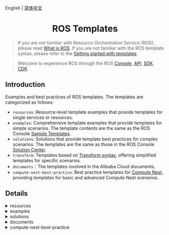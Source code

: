 English | [简体中文](./README-CN.md)

<h1 align="center">ROS Templates</h1>

> If you are not familiar with Resource Orchestration Service (ROS), please read [What is ROS](https://www.alibabacloud.com/help/resource-orchestration-service/latest/what-is-ros). If you are not familiar with the ROS template syntax, please refer to the [Getting started with templates](https://www.alibabacloud.com/help/resource-orchestration-service/latest/get-started-with-templates).

> Welcome to experience ROS through the ROS [Console](https://ros-intl.console.aliyun.com/cn-beijing/stacks/create), [API](https://api.alibabacloud.com/product/ROS), [SDK](https://api.alibabacloud.com/api-tools/sdk/ROS), [CDK](https://www.alibabacloud.com/help/resource-orchestration-service/latest/ros-cdk-overview).

## Introduction

Examples and best practices of ROS templates. The templates are categorized as follows:

- `resources`: Resource-level template examples that provide templates for single services or resources.
- `examples`: Comprehensive template examples that provide templates for simple scenarios. The template contents are the same as the ROS Console [Sample Templates](https://ros.console.aliyun.com/cn-beijing/samples).
- `solutions`: Solutions that provide template best practices for complex scenarios. The templates are the same as those in the ROS Console [Solution Center](https://ros.console.aliyun.com/cn-beijing/solutions).
- `transform`: Templates based on [Transform syntax](https://www.alibabacloud.com/help/resource-orchestration-service/latest/template-syntax-transform), offering simplified templates for specific scenarios.
- `documents`：The templates involved in the Alibaba Cloud documents.
- `compute-nest-best-practice`: Best practice templates for [Compute Nest](https://www.alibabacloud.com/help/computing-nest), providing templates for basic and advanced Compute Nest scenarios.

## Details

<details>
  <summary>resources</summary>

| Template                                                                                     | Description                                                                                                                                    |
| -------------------------------------------------------------------------------------------- | ---------------------------------------------------------------------------------------------------------------------------------------------- |
| [acm/configuration.yml](./resources/acm/configuration.yml)                                   | ACM Namespace/Configuration resource example.                                                                                                   |
| [actiontrail/trail-logging.yml](./resources/actiontrail/trail-logging.yml)                   | ACTIONTRAIL Trail/TrailLogging resource example.                                                                                                |
| [apigateway/api.yml](./resources/apigateway/api.yml)                                         | ApiGateway Api/Group/App/Deployment/Authorization/Signature/SignatureBinding/TrafficControl/TrafficControlBinding/ resource example.            |
| [apigateway/custom-domain.yml](./resources/apigateway/custom-domain.yml)                     | ApiGateway CustomDomain resource example.                                                                                                       |
| [apigateway/instance.yml](./resources/apigateway/instance.yml)                               | ApiGateway Instance resource example.                                                                                                           |
| [apigateway/stage-config.yml](./resources/apigateway/stage-config.yml)                       | ApiGateway StageConfig resource example.                                                                                                        |
| [apigateway/vpc-access-config.yml](./resources/apigateway/vpc-access-config.yml)             | ApiGateway VpcAccessConfig resource example.                                                                                                    |
| [arms/alert-contact-group.yml](./resources/arms/alert-contact-group.yml)                     | ARMS AlertContact/AlertContactGroup resource example.                                                                                           |
| [arms/retcode-app.yml](./resources/arms/retcode-app.yml)                                     | ARMS RetcodeApp resource example.                                                                                                               |
| [asm/service-mesh.yml](./resources/asm/service-mesh.yml)                                     | ASM ServiceMesh resource example.                                                                                                               |
| [bss/wait-order.yml](./resources/bss/wait-order.yml)                                         | BSS WaitOrder resource example.                                                                                                                 |
| [cas/certificate.yml](./resources/cas/certificate.yml)                                       | CAS Certificate resource example.                                                                                                               |
| [cdn/domain.yml](./resources/cdn/domain.yml)                                                 | CDN Domain/DomainConfig resource example.                                                                                                       |
| [cen/cen.yml](./resources/cen/cen.yml)                                                       | CEN resource example.                                                                                                                           |
| [cms/contact.yml](./resources/cms/contact.yml)                                               | CMS Contact/ContactGroup/DynamicTagGroup resource example.                                                                                      |
| [cms/event-rule-targets.yml](./resources/cms/event-rule-targets.yml)                         | CMS EventRuleTargets resource example.                                                                                                          |
| [cms/event-rule.yml](./resources/cms/event-rule.yml)                                         | CMS EventRule resource example.                                                                                                                 |
| [cms/group-metric-rule.yml](./resources/cms/group-metric-rule.yml)                           | CMS GroupMetricRule/MetricRuleTargets resource example.                                                                                         |
| [cms/metric-rule-template.yml](./resources/cms/metric-rule-template.yml)                     | CMS MetricRuleTemplate resource example.                                                                                                        |
| [cms/monitor-group.yml](./resources/cms/monitor-group.yml)                                   | CMS MonitorGroup/MonitorGroupInstances resource example.                                                                                        |
| [cms/monitoring-agent-process.yml](./resources/cms/monitoring-agent-process.yml)             | CMS MonitoringAgentProcess resource example.                                                                                                    |
| [cms/site-monitor.yml](./resources/cms/site-monitor.yml)                                     | CMS SiteMonitor resource example.                                                                                                               |
| [config/config.yml](./resources/config/config.yml)                                           | Config Rule resource example.                                                                                                                   |
| [cr/instance-endpoint-acl-policy.yml](./resources/cr/instance-endpoint-acl-policy.yml)       | CR InstanceEndpointAclPolicy resource example.                                                                                                  |
| [cr/namespace.yml](./resources/cr/namespace.yml)                                             | CR NameSpace resource example.                                                                                                                  |
| [cr/repository.yml](./resources/cr/repository.yml)                                           | CR Repository resource example.                                                                                                                 |
| [cs/any-cluster.yml](./resources/cs/any-cluster.yml)                                         | CS AnyCluster resource example.                                                                                                                 |
| [cs/kubernetes-cluster.yml](./resources/cs/kubernetes-cluster.yml)                           | CS KubernetesCluster resource example.                                                                                                          |
| [cs/managed-edge-kubernetes-cluster.yml](./resources/cs/managed-edge-kubernetes-cluster.yml) | CS ManagedEdgeKubernetesCluster resource example.                                                                                               |
| [cs/managed-kubernetes-cluster.yml](./resources/cs/managed-kubernetes-cluster.yml)           | CS ManagedKubernetesCluster resource example.                                                                                                   |
| [cs/serverless-kubernetes-cluster.yml](./resources/cs/serverless-kubernetes-cluster.yml)     | CS ServerlessKubernetesCluster resource example.                                                                                                |
| [datahub/topic.yml](./resources/datahub/topic.yml)                                           | DataHub Project/Topic resource example.                                                                                                         |
| [dns/domain-record.yml](./resources/dns/domain-record.yml)                                   | DNS DomainRecord resource example.                                                                                                              |
| [dns/domain.yml](./resources/dns/domain.yml)                                                 | DNS Domain/DomainGroup resource example.                                                                                                        |
| [drds/drds-instance.yml](./resources/drds/drds-instance.yml)                                 | DrdsInstance resource example.                                                                                                                  |
| [dts/consumer-group.yml](./resources/dts/consumer-group.yml)                                 | DTS SubscriptionInstance resource example.                                                                                                      |
| [dts/dts.yml](./resources/dts/dts.yml)                                                       | DTS MigrationJob/SynchronizationJob resource example.                                                                                           |
| [dts/subscription-instance.yml](./resources/dts/subscription-instance.yml)                   | DTS SubscriptionInstance/ConsumerGroup resource example.                                                                                        |
| [eci/container-group.yml](./resources/eci/container-group.yml)                               | ECI ContainerGroup resource example.                                                                                                            |
| [eci/image-cache.yml](./resources/eci/image-cache.yml)                                       | ECI ImageCache resource example.                                                                                                                |
| [ecs/assign-private-ip-addresses.yml](./resources/ecs/assign-private-ip-addresses.yml)       | ECS AssignPrivateIpAddresses resource example.                                                                                                  |
| [ecs/auto-snapshot-policy.yml](./resources/ecs/auto-snapshot-policy.yml)                     | ECS AutoSnapshotPolicy resource example.                                                                                                        |
| [ecs/custom-image.yml](./resources/ecs/custom-image.yml)                                     | ECS CustomImage/CopyImage resource example.                                                                                                     |
| [ecs/dedicated-host.yml](./resources/ecs/dedicated-host.yml)                                 | ECS DedicatedHost resource example.                                                                                                             |
| [ecs/deployment-set.yml](./resources/ecs/deployment-set.yml)                                 | ECS DeploymentSet resource example.                                                                                                             |
| [ecs/disk-attachment.yml](./resources/ecs/disk-attachment.yml)                               | ECS DiskAttachment/Snapshot resource example.                                                                                                   |
| [ecs/disk.yml](./resources/ecs/disk.yml)                                                     | ECS Disk resource example.                                                                                                                      |
| [ecs/forward-entry.yml](./resources/ecs/forward-entry.yml)                                   | ECS ForwardEntry resource example.                                                                                                              |
| [ecs/hpc-cluster.yml](./resources/ecs/hpc-cluster.yml)                                       | ECS HpcCluster resource example.                                                                                                                |
| [ecs/instance-clone.yml](./resources/ecs/instance-clone.yml)                                 | ECS Instance Clone resource example.                                                                                                            |
| [ecs/instance-group.yml](./resources/ecs/instance-group.yml)                                 | ECS InstanceGroup/InstanceGroupClone/Command/Invocation resource example.                                                                       |
| [ecs/instance.yml](./resources/ecs/instance.yml)                                             | ECS instance/EIP/NatGateway/SSHKeyPair resource example.                                                                                        |
| [ecs/join-security-group.yml](./resources/ecs/join-security-group.yml)                       | ECS JoinSecurityGroup resource example.                                                                                                         |
| [ecs/launch-template.yml](./resources/ecs/launch-template.yml)                               | ECS LaunchTemplate/AutoProvisioningGroup resource example.                                                                                      |
| [ecs/nat-gateway.yml](./resources/ecs/nat-gateway.yml)                                       | ECS NatGateway/BandwidthPackage resource example.                                                                                               |
| [ecs/network-interface-attachment.yml](./resources/ecs/network-interface-attachment.yml)     | ECS NetworkInterface/NetworkInterfaceAttachment resource example.                                                                               |
| [ecs/prepay-instance.yml](./resources/ecs/prepay-instance.yml)                               | ECS PrepayInstance resource example.                                                                                                            |
| [ecs/route.yml](./resources/ecs/route.yml)                                                   | ECS Route/AssignIpv6Addresses resource example.                                                                                                 |
| [ecs/run-command.yml](./resources/ecs/run-command.yml)                                       | ECS RunCommand resource example.                                                                                                                |
| [ecs/snat-entry.yml](./resources/ecs/snat-entry.yml)                                         | ECS SecurityGroupIngress resource example.                                                                                                      |
| [ecs/security-group-clone.yml](./resources/ecs/security-group-clone.yml)                     | ECS SecurityGroupClone resource example.                                                                                                        |
| [ecs/security-group-egress.yml](./resources/ecs/security-group-egress.yml)                   | ECS SecurityGroupEgress resource example.                                                                                                       |
| [ecs/security-group-ingress.yml](./resources/ecs/security-group-ingress.yml)                 | ECS SecurityGroupIngress resource example.                                                                                                      |
| [edas/cluster-member.yml](./resources/edas/cluster-member.yml)                               | EDAS ClusterMember resource example.                                                                                                            |
| [edas/cluster.yml](./resources/edas/cluster.yml)                                             | EDAS Cluster/App/DeployGroup resource example.                                                                                                  |
| [ehpc/cluster.yml](./resources/ehpc/cluster.yml)                                             | EHPC Cluster resource example.                                                                                                                  |
| [elasticsearch/instance.yml](./resources/elasticsearch/instance.yml)                         | ElasticSearch Instance resource example.                                                                                                        |
| [emr/cluster.yml](./resources/emr/cluster.yml)                                               | EMR Cluster resource example.                                                                                                                   |
| [ess/scaling-group-enable.yml](./resources/ess/scaling-group-enable.yml)                     | ESS ScalingConfiguration/ScalingGroupEnable resource example.                                                                                   |
| [ess/scaling-group.yml](./resources/ess/scaling-group.yml)                                   | ESS ScalingGroup/ScalingRule/AlarmTask/AlarmTaskEnable/LifecycleHook/ScheduledTask resource example.                                            |
| [fc/custom-domain.yml](./resources/fc/custom-domain.yml)                                     | FC CustomDomain resource example.                                                                                                               |
| [fc/function-invoker.yml](./resources/fc/function-invoker.yml)                               | FC FunctionInvoker/Trigger/Version/Alias/ProvisionConfig resource example.                                                                      |
| [fnf/flow.yml](./resources/fnf/flow.yml)                                                     | FNF Flow/Schedule resource example.                                                                                                             |
| [ga/ga-ipv6.yml](./resources/ga/ga-ipv6.yml)                                                 | GA Accelerator/ BandwidthPackage/IpSets/Listener/EndpointGroup/BandwidthPackageAcceleratorAddition resource example.                            |
| [gws/cluster.yml](./resources/gws/cluster.yml)                                               | GWS Cluster/Instance resource example.                                                                                                          |
| [iot/device-group.yml](./resources/iot/device-group.yml)                                     | IOT DeviceGroup resource example.                                                                                                               |
| [iot/device.yml](./resources/iot/device.yml)                                                 | IOT Product/Device resource example.                                                                                                            |
| [iot/rule.yml](./resources/iot/rule.yml)                                                     | IOT Rule/RuleAction resource example.                                                                                                           |
| [kafka/instance.yml](./resources/kafka/instance.yml)                                         | Kafka Instance/Topic resource example.                                                                                                          |
| [kms/key.yml](./resources/kms/key.yml)                                                       | KMS Key/Alias resource example.                                                                                                                 |
| [kms/secret.yml](./resources/kms/secret.yml)                                                 | KMS Secret resource example.                                                                                                                    |
| [marketplace/order.yml](./resources/marketplace/order.yml)                                   | MarketPlace Order resource example.                                                                                                             |
| [memcache/instance.yml](./resources/memcache/instance.yml)                                   | Memcache Instance/WhiteList resource example.                                                                                                   |
| [mns/subscription.yml](./resources/mns/subscription.yml)                                     | MNS Queue/Topic/Subscription resource example.                                                                                                  |
| [mongodb/mongodb-instance.yml](./resources/mongodb/mongodb-instance.yml)                     | MONGODB Instance resource example.                                                                                                              |
| [mongodb/serverless-instance.yml](./resources/mongodb/serverless-instance.yml)               | MONGODB ServerlessInstance resource example.                                                                                                    |
| [mongodb/sharding-instance.yml](./resources/mongodb/sharding-instance.yml)                   | MONGODB ShardingInstance resource example.                                                                                                      |
| [mse/cluster.yml](./resources/mse/cluster.yml)                                               | MSE Cluster resource example.                                                                                                                   |
| [nas/nas.yml](./resources/nas/nas.yml)                                                       | NAS AccessGroupName/AccessRule/FileSystem/MountTarget resource example.                                                                         |
| [oos/oos.yml](./resources/oos/oos.yml)                                                       | OOS Template/Execution resource example.                                                                                                        |
| [oos/parameter.yml](./resources/oos/parameter.yml)                                           | OOS Parameter resource example.                                                                                                                 |
| [oss/bucket.yml](./resources/oss/bucket.yml)                                                 | OSS Bucket resource example.                                                                                                                    |
| [ots/ots.yml](./resources/ots/ots.yml)                                                       | OTS Table/Instance/VpcBinder resource example.                                                                                                  |
| [polardb/polardb.yml](./resources/polardb/polardb.yml)                                       | POLARDB DBCluster/Account/DBInstance/DBNodes/AccountPrivilege/DBClusterAccessWhiteList/DBClusterEndpointAddress resource example.               |
| [privatelink/vpc-endpoint.yml](./resources/privatelink/vpc-endpoint.yml)                     | PrivateLink VpcEndpointService/VpcEndpoint resource example.                                                                                    |
| [pvtz/pvtz.yml](./resources/pvtz/pvtz.yml)                                                   | PVTZ Zone/ZoneRecord/ZoneVpcBinder resource example.                                                                                            |
| [ram/access-key.yml](./resources/ram/access-key.yml)                                         | RAM User/AccessKey resource example.                                                                                                            |
| [ram/attach-policy-to-role.yml](./resources/ram/attach-policy-to-role.yml)                   | RAM Role/AttachPolicyToRole resource example.                                                                                                   |
| [ram/managed-policy.yml](./resources/ram/managed-policy.yml)                                 | RAM ManagedPolicy resource example.                                                                                                             |
| [ram/role.yml](./resources/ram/role.yml)                                                     | RAM Role resource example.                                                                                                                      |
| [ram/saml-provider.yml](./resources/ram/saml-provider.yml)                                   | RAM SAMLProvider resource example.                                                                                                              |
| [ram/user.yml](./resources/ram/user.yml)                                                     | RAM User/Group/AttachPolicyToUser/UserToGroupAddition resource example.                                                                         |
| [rds/db-instance.yml](./resources/rds/db-instance.yml)                                       | RDS DBInstance/Account/AccountPrivilege resource example.                                                                                       |
| [rds/prepay-db-instance.yml](./resources/rds/prepay-db-instance.yml)                         | RDS PrepayDBInstance resource example.                                                                                                          |
| [redis/instance.yml](./resources/redis/instance.yml)                                         | Redis Instance/Whitelist and Account resource example.                                                                                          |
| [redis/prepay-instance.yml](./resources/redis/prepay-instance.yml)                           | Redis PrepayInstance resource example.                                                                                                          |
| [resourcemaneger/handshake.yml](./resources/resourcemaneger/handshake.yml)                   | ResourceManager Handshake resource example.                                                                                                     |
| [resourcemaneger/resource-group.yml](./resources/resourcemaneger/resource-group.yml)         | ResourceManager ResourceGroup resource example.                                                                                                 |
| [rocketmq/rocketmq.yml](./resources/rocketmq/rocketmq.yml)                                   | ROCKETMQ Instance/Topic resource example.                                                                                                       |
| [ros/auto-enable-service.yml](./resources/ros/auto-enable-service.yml)                       | ROS AutoEnableService resource example.                                                                                                         |
| [ros/custom-resource.yml](./resources/ros/custom-resource.yml)                               | ROS Custom resource example.                                                                                                                    |
| [ros/stack.yml](./resources/ros/stack.yml)                                                   | ROS Nested Stack resource example.                                                                                                              |
| [ros/wait-condition-handle.yml](./resources/ros/wait-condition-handle.yml)                   | ROS WaitConditionHandle resource example.                                                                                                       |
| [ros/wait-condition.yml](./resources/ros/wait-condition.yml)                                 | ROS WaitCondition/WaitConditionHandle resource example.                                                                                         |
| [sae/sae.yml](./resources/sae/sae.yml)                                                       | SAE Application/Namespace/SlbBinding resource example.                                                                                          |
| [sag/acl.yml](./resources/sag/acl.yml)                                                       | SAG ACL/ACLRule/ACLAssociation resource example.                                                                                                |
| [slb/access-control.yml](./resources/slb/access-control.yml)                                 | SLB AccessControl resource example.                                                                                                             |
| [slb/backend-server-attachment.yml](./resources/slb/backend-server-attachment.yml)           | SLB LoadBalancer/MasterSlaveServerGroup/BackendServerAttachment resource example.                                                               |
| [slb/listener.yml](./resources/slb/listener.yml)                                             | SLB LoadBalancer/Listener/LoadBalancerClone/Certificate/DomainExtension/VServerGroup/Rule resource example.                                     |
| [sls/sls.yml](./resources/sls/sls.yml)                                                       | SLS Project/Logstore/Alert/Index/SavedSearch/LogtailConfig/MachineGroup/ApplyConfigToMachineGroup/ApiGatewayLogConfig resource example.         |
| [tsdb/hi-tsdb-instance.yml](./resources/tsdb/hi-tsdb-instance.yml)                           | TSDB HiTSDBInstance resource example.                                                                                                           |
| [vpc/anycast-eip.yml](./resources/vpc/anycast-eip.yml)                                       | VPC AnycastEIP/AnycastEIPAssociation resource example.                                                                                          |
| [vpc/eip-association.yml](./resources/vpc/eip-association.yml)                               | VPC EIP/EIPAssociation resource example.                                                                                                        |
| [vpc/eip-segment.yml](./resources/vpc/eip-segment.yml)                                       | VPC EIPSegment resource example.                                                                                                                |
| [vpc/eip.yml](./resources/vpc/eip.yml)                                                       | VPC EIP resource example.                                                                                                                       |
| [vpc/nat-gateway.yml](./resources/vpc/nat-gateway.yml)                                       | VPC NatGateway resource example.                                                                                                                |
| [vpc/network-acl.yml](./resources/vpc/network-acl.yml)                                       | VPC NetworkAcl/NetworkAclAssociation resource example.                                                                                          |
| [vpc/route-table.yml](./resources/vpc/route-table.yml)                                       | Vpc RouteTable resource example.                                                                                                                |
| [vpc/router-interface-update.yml](./resources/vpc/router-interface-update.yml)               | Vpc RouterInterface resource example.                                                                                                           |
| [vpc/router-interface.yml](./resources/vpc/router-interface.yml)                             | Vpc RouterInterface resource example.                                                                                                           |
| [vpc/snat-entry.yml](./resources/vpc/snat-entry.yml)                                         | VPC NatGateway/Ipv6Gateway/Ipv6InternetBandwidth/EIP/EIPAssociation/SnatEntry/CommonBandwidthPackage/CommonBandwidthPackageIp resource example. |
| [waf/domain-config.yml](./resources/waf/domain-config.yml)                                   | Waf DomainConfig/AclRule/WafSwitch resource example.                                                                                            |
| [waf/domain.yml](./resources/waf/domain.yml)                                                 | Waf Domain resource example.                                                                                                                    |
| [waf/instance.yml](./resources/waf/instance.yml)                                             | WAF Instance resource example.                                                                                                                  |

</details>

<details>
  <summary>examples</summary>

| Template | Description |
| -- | ---- |
| [application/ecs-clone-join-sls.yml](./examples/application/ecs-clone-join-sls.yml) | Clone the ECS instance, direct the IP to the new machine group created in the Log Service, and apply the specified rules. |
| [application/ecs-group-join-sls.yml](./examples/application/ecs-group-join-sls.yml) | Create a set of ECS instance, and consider it as the machine group of the related project logtail in Log Service. |
| [application/ecs-instance-group-join-sls.yml](./examples/application/ecs-instance-group-join-sls.yml) | Create a group of ECS and use it as the logtail machine group of the related project in the specified SLS. |
| [csapps/existing-vpc-docker-cluster-etcd.yml](./examples/csapps/existing-vpc-docker-cluster-etcd.yml) | Installing the deployment cluster version of the Etcd service (static discovery from node mode) under centos7, Etcd is a key-value storage component for service registration and discovery, which internally uses the raft protocol as a consistency algorithm to ensure data consistency, Once the cluster is installed, use the etcdctl command line to operate the management cluster in the cloud server. |
| [csapps/existing-vpc-docker-cluster-harbor.yml](./examples/csapps/existing-vpc-docker-cluster-harbor.yml) | Use docker container to install and deploy the cluster service of harbor (1.9.3). Harbor is an enterprise level private container image management service. Harbor provides the features of user management, access control, activity audit, etc, In this deployment, NFS is used as the shared storage (/data directory) to store the related image data of harbor, and PostgreSQL and redis are separated for the common connection of multiple harbors. SLB is used to make the cluster load balanced and highly available, and the SLB is bound to the public IP to provide external services. |
| [csapps/existing-vpc-docker-cluster-rancher.yml](./examples/csapps/existing-vpc-docker-cluster-rancher.yml) | Using three Alibaba cloud server ECS to implement Rancher high-availability cluster installation, install Rancher in Kubernetes cluster and use DNS domain name resolution binding SLB four-tier load balancing external service, external access to the security group to add 80,443 access rules, Rancher is an open source enterprise-class multi-cluster Kubernetes management platform, the kubernetes cluster in the hybrid cloud plus Central deployment and management of on-premises data centers to ensure cluster security and accelerate enterprise digital transformation. |
| [csapps/existing-vpc-docker-single-etcd.yml](./examples/csapps/existing-vpc-docker-single-etcd.yml) | A single node installs and deploys etcd service under centos7. Etcd is a key value storage component used for service registration and discovery. The raft protocol is used as a consistency algorithm to ensure data consistency. Once the Server is installed, use the etcdctl command line to operate the management server in the cloud server. |
| [csapps/existing-vpc-docker-single-harbor.yml](./examples/csapps/existing-vpc-docker-single-harbor.yml) | Harbor(2.1.0) service is installed and deployed by a single node using Docker container. Harbor is an enterprise-class private container mirroring service that provides user management, access control, activity auditing, and other features. If you want to access the Harbor Web interface from an external network, please add direction 80 access rules to the security group. |
| [csapps/existing-vpc-docker-single-rancher.yml](./examples/csapps/existing-vpc-docker-single-rancher.yml) | Single-node use of Docker containers to install and deploy Rancher services, Rancher is an open source, enterprise-class multi-cluster Kubernetes management platform that enables the centralized deployment and management of Kubernetes clusters in hybrid cloud and on-premises data centers to ensure cluster security and accelerate digital transformation of enterprises，to access the rancher web interface from the Internet, please add the direction 80 access rule to the security group. |
| [csapps/j-storm.yml](./examples/csapps/j-storm.yml) | Create one container service cluster and deploy JStorm with its dependency Zookeeper. |
| [csapps/jenkins.yml](./examples/csapps/jenkins.yml) | Create a container service clusters to deploy Jenkins master and slaves with different languages. |
| [db/memcache-instance.yml](./examples/db/memcache-instance.yml) | Alibaba Cloud ROS Sample Template: Create a VPC type memcache instance. |
| [db/mongodb-instance.yml](./examples/db/mongodb-instance.yml) | Create one classic MongoDB instance. |
| [db/rds-instance.yml](./examples/db/rds-instance.yml) | Create a RDS instance. |
| [db/redis-instance.yml](./examples/db/redis-instance.yml) | Alibaba Cloud ROS Sample Template: Create a Redis instance of a VPC network type. |
| [elastic/aliyun-kafka-instance.yml](./examples/elastic/aliyun-kafka-instance.yml) | Use this template to create an ALICloud message queue Kafka instance. |
| [elastic/anycasteip-attach-slb-bind-ecs.yml](./examples/elastic/anycasteip-attach-slb-bind-ecs.yml) | Create Anycast EIP, bind the newly created SLB, and mount the newly created ECS to the SLB. |
| [elastic/batch-of-ecs-instances.yml](./examples/elastic/batch-of-ecs-instances.yml) | This template supports bulk creation of ECS instances for pay-per-view or annual package months, and supports scenarios where you already have a VPC, VSW, SG, or new VPC, VSW, SG. |
| [elastic/data-disk-snapshot.yml](./examples/elastic/data-disk-snapshot.yml) | Create a new data disk based on the snapshot and automatically mount the created data disk to the ECS instance. |
| [elastic/ecs-a-record.yml](./examples/elastic/ecs-a-record.yml) | Alibaba Cloud ROS Sample Template: Create an ECS and bind the public ip domain name (record). |
| [elastic/ecs-group-attach-multiple-slb.yml](./examples/elastic/ecs-group-attach-multiple-slb.yml) | Create an ECS Instance Group attach SLB. |
| [elastic/ecs-group-vpc.yml](./examples/elastic/ecs-group-vpc.yml) | Create a VPC, VSwitch, security group, and ECS instance. |
| [elastic/ecs-image-disk-snapshot.yml](./examples/elastic/ecs-image-disk-snapshot.yml) | Specify the image Id and snapshot to create ECS instance. |
| [elastic/ecs-instance-group-clone.yml](./examples/elastic/ecs-instance-group-clone.yml) | According the existing ECS instance, clone a set of ECS instances with the same configuration(InstanceType, ImageId, InternetChargeType, InternetMaxBandwidthIn, InternetMaxBandwidthOut, system disk, data disk configurations, VPC properties). The user only needs to specify SourceInstanceId. |
| [elastic/ecs-instance-group-vpc-bind-eip-by-count.yml](./examples/elastic/ecs-instance-group-vpc-bind-eip-by-count.yml) | Use Count to create a VPC type ECS, and then bind EIP (new VPC). |
| [elastic/ecs-instance-group-vpc.yml](./examples/elastic/ecs-instance-group-vpc.yml) | Create a set of ECS instances of the same configuration under the newly created VPC, VSwitch, and security groups. |
| [elastic/ecs-ipv6-instance.yml](./examples/elastic/ecs-ipv6-instance.yml) | Create a cloud server with an IPV4/IPV6 stack and automatically assign IPv6 public address to the cloud host. |
| [elastic/ecs-json-data-transmission.yml](./examples/elastic/ecs-json-data-transmission.yml) | Create an ECS and configure SSH key. |
| [elastic/ecs-kubernetes-cluster.yml](./examples/elastic/ecs-kubernetes-cluster.yml) | Alibaba Cloud ROS sample template: Using ECS to build a Kubernetes cluster, the two EIPs act on the master instance ssh service, the 6443 port service, and the external network access of the ECS under the switch. The k8s cluster created by this template is for informational purposes only and container services are recommended in production environments . |
| [elastic/ecs-mount-multiple-uninitialized-data-disks.yml](./examples/elastic/ecs-mount-multiple-uninitialized-data-disks.yml) | Create an ECS and mount multiple data disks. |
| [elastic/ecs-multi-dynamic-ip.yml](./examples/elastic/ecs-multi-dynamic-ip.yml) | ALIYUN ROS Sample template: showing how to create an instance with network interface and multiple IP addresses. |
| [elastic/ecs-vpc-instance.yml](./examples/elastic/ecs-vpc-instance.yml) | Create an ECS instance of the VPC network. |
| [elastic/ecs-with-2-data-disk.yml](./examples/elastic/ecs-with-2-data-disk.yml) | Create an ECS instance, mounts two data disks created by snapshots. |
| [elastic/ecs-with-java-web-enviroment.yml](./examples/elastic/ecs-with-java-web-enviroment.yml) | Create an ECS instance and install JDK and Tomcat. |
| [elastic/ecs-with-nodejs-enviroment.yml](./examples/elastic/ecs-with-nodejs-enviroment.yml) | Create an ECS instance, install Node.js environment and test. *** WARNING *** This template only supports CentOS. |
| [elastic/ecs-with-ruby-enviroment.yml](./examples/elastic/ecs-with-ruby-enviroment.yml) | Create a Ruby on Rails stack using a single ECS instance with a local MySQL database for storage. This example creates a simple hello world application from the template. *** WARNING *** This template only supports CentOS-7. When 'rvm install 2.3.1' may take long time. |
| [elastic/ecs-with-ssh-key.yml](./examples/elastic/ecs-with-ssh-key.yml) | Create an ECS and configure SSH key. |
| [elastic/entire-ecs-clone.yml](./examples/elastic/entire-ecs-clone.yml) | Clone an ECS Instance. |
| [elastic/ess-1-slb-2-rds-2-ecs.yml](./examples/elastic/ess-1-slb-2-rds-2-ecs.yml) | Create 1 SLB, 1 ESS and 1 RDS, create 2 ECS Instances by ESS. Attach ECS Instances and ESS to the SLB. |
| [elastic/existing-vpc-anycasteip-attach-slb-bind-ecs.yml](./examples/elastic/existing-vpc-anycasteip-attach-slb-bind-ecs.yml) | Create Anycast EIP, bind the newly created SLB, and mount the newly created ECS to the SLB. |
| [elastic/existing-vpc-ecs-bind-eip-by-count.yml](./examples/elastic/existing-vpc-ecs-bind-eip-by-count.yml) | Use Count to create a VPC type ECS, and then bind EIP (existing VPC). |
| [elastic/existing-vpc-kubernetes-cluster.yml](./examples/elastic/existing-vpc-kubernetes-cluster.yml) | Alibaba Cloud ROS sample template: Create a standard Kubernetes proprietary cluster using the container service Kubernetes on existing virtual proprietary networks, switches, and security group base resources. You can create cluster management and work nodes in its entirety, creating full control over the entire cluster. |
| [elastic/existing-vpc-one-ecs-bind-eip.yml](./examples/elastic/existing-vpc-one-ecs-bind-eip.yml) | Create a VPC type ECS and bind EIP (existing VPC). |
| [elastic/existing-vpc-single-flink.yml](./examples/elastic/existing-vpc-single-flink.yml) | Alibaba Cloud ROS sample template: Create an ECS (Flink) and bind elastic IP on existing virtual proprietary networks, switches, and security group base resources. Java jdk version is 1.8.0, Flink version 1.10.2, the security group needs to configure port 8081 entry rules to access the UI interface. |
| [elastic/existing-vpc-single-hdfs.yml](./examples/elastic/existing-vpc-single-hdfs.yml) | Alibaba Cloud ROS sample template: Create an ECS (Hadoop HDFS) and bind elastic IP on existing virtual proprietary networks, switches, and security group base resources. Java jdk version is 1.8.0, Haddop version is 2.7.7, For external access to the HDFS web interface, add direction 50070 access rules to the security group. |
| [elastic/existing-vpc-single-hive.yml](./examples/elastic/existing-vpc-single-hive.yml) | Alibaba Cloud ROS sample template: Create an ECS (Hive) and bind elastic IP on existing virtual proprietary networks, switches, and security group base resources. Java jdk version is 1.8.0, Haddop version is 2.7.7, Hive version 2.3.7, and MySQL driver version 5.1.48. |
| [elastic/existing-vpc-single-jenkins.yml](./examples/elastic/existing-vpc-single-jenkins.yml) | Alibaba Cloud ROS sample template: Create an ECS (Jenkins) and bind elastic IP on existing virtual proprietary networks, switches, and security group base resources. Java jdk version is 11.0.17, Jenkins version is 2.384-1.1. you need to access the Jenkins web interface, add 8080 ports to the existing security group entry direction rule. |
| [elastic/existing-vpc-single-kafka.yml](./examples/elastic/existing-vpc-single-kafka.yml) | Alibaba Cloud ROS sample template: Create one ECS (Kafka Middleware) and bind elastic IP on existing virtual proprietary networks, switches, and security group base resources. Java jdk version is 1.8.0, Scala version is 2.12, Kafka version is 0.10.2.2, data disk path is /home/software/ for storing Kafka data, the default Kafka bin directory located at /home/software/kafka/bin. |
| [elastic/existing-vpc-single-map-reduce.yml](./examples/elastic/existing-vpc-single-map-reduce.yml) | Alibaba Cloud ROS sample template: Create an ECS (Hadoop MapReduce) and bind elastic IP on existing virtual proprietary networks, switches, and security group base resources. Java jdk version is 1.8.0, Haddop version is 2.7.7, For extranet access to the MapReduce web interface, add direction 8088 access rules to the security group. |
| [elastic/existing-vpc-single-rabbitmq.yml](./examples/elastic/existing-vpc-single-rabbitmq.yml) | Deploy the RabbitMQ (3.8.4) service on the ECS host, which is an open source AMQP-implemented message middleware service that supports a variety of client connections with robust, stable, easy-to-use, cross-platform, multilingual features. |
| [elastic/existing-vpc-single-spark.yml](./examples/elastic/existing-vpc-single-spark.yml) | Alibaba Cloud ROS sample template: Create an ECS (Spark) and bind elastic IP on existing virtual proprietary networks, switches, and security group base resources. Java jdk version is 1.8.0, Haddop version is 2.7.7, Scala version is 2.12.1, Spark version is 2.1.0, For extranet access to the manage web interface, add direction 8088 and 8080 access rules to the security group. |
| [elastic/existing-vpc-single-storm.yml](./examples/elastic/existing-vpc-single-storm.yml) | Alibaba Cloud ROS sample template: Create an ECS (Storm) and bind elastic IP on existing virtual proprietary networks, switches, and security group base resources. Java jdk version is 1.8.0, Storm version 2.2.0, and Zookeeper driver version 3.6.2, access to the UI interface requires the security group configuration to allow entry to port 8081. |
| [elastic/existing-vpc-single-yarn.yml](./examples/elastic/existing-vpc-single-yarn.yml) | Alibaba Cloud ROS sample template: Create an ECS (Hadoop YARN) and bind elastic IP on existing virtual proprietary networks, switches, and security group base resources. Java jdk version is 1.8.0, Haddop version is 2.7.7, For extranet access to the YARN web interface, add direction 8088 access rules to the security group. |
| [elastic/existing-vpc-single-zookeeper.yml](./examples/elastic/existing-vpc-single-zookeeper.yml) | Alibaba Cloud ROS sample template: Zookeeper (3.6.2) is a coordinated service for distributed applications for node management, leader election, configuration management, and more on ECS hosts,To access the zookeeper web interface from the Internet, please add the 9090 access rule to the security group. |
| [elastic/hadoop-distributed-ecs-instance-group.yml](./examples/elastic/hadoop-distributed-ecs-instance-group.yml) | Deploy a Hadoop environment. One ECS instance plays role of master, and a instance group plays role of worker. *** WARNING *** Only test in CentOS-7. Maybe stopping firewall is needed. The deploying time mainly depends on the speed of downloading jdk and hadoop packages. |
| [elastic/hadoop-distributed-env-3-ecs.yml](./examples/elastic/hadoop-distributed-env-3-ecs.yml) | Deploy a Hadoop environment on 3 ECS instances. One ECS instance plays role of master node, and the other 2 instances play role of worker node. *** WARNING *** Only test in CentOS-7. Maybe stopping firewall is needed. The deploying time mainly depends on the speed of downloading jdk and hadoop packages. |
| [elastic/hadoop-pseudo-distributed-env.yml](./examples/elastic/hadoop-pseudo-distributed-env.yml) | Deploy a Hadoop pseudo distributed environment on 1 ECS instance. The ECS instance plays the roles of master and slave. *** WARNING *** Only test in CentOS-7. Maybe stopping firewall is needed. The deploying time mainly depends on the speed of downloading JDK and hadoop packages. |
| [elastic/instance-image-disk-snapshot.yml](./examples/elastic/instance-image-disk-snapshot.yml) | Specify the image Id and snapshot to create ECS instances. |
| [elastic/java-web-single-instance.yml](./examples/elastic/java-web-single-instance.yml) | The template installs jdk and tomcat on a new ECS instance. |
| [elastic/jdk-dns-ssh-without-password-3-ecs.yml](./examples/elastic/jdk-dns-ssh-without-password-3-ecs.yml) | This template shows how to install and config a java jdk, domain name resolution and ssh login without password environment on 3 ECS instances. This template can be used as a start of other complex templates(like as hadoop and spark). |
| [elastic/kong-single-instance.yml](./examples/elastic/kong-single-instance.yml) | Deploy Kong stack on 1 ECS instance, Please use foreign region as default, because Kong's download source is foreign source. *** WARNING *** Only support CentOS-7. |
| [elastic/lamp-basic.yml](./examples/elastic/lamp-basic.yml) | On the existing virtual proprietary network, switches, and security group base resources, the one-click deployment OF LAMP (Linux-Apache-MySQL-PHP) development environment based on the Centos7 system. |
| [elastic/lnmp-basic.yml](./examples/elastic/lnmp-basic.yml) | Deploy LNMP(Linux+Nginx+MySQL+PHP) stack on 1 ECS instance. *** WARNING *** Only support CentOS-7. |
| [elastic/lnmpa-basic.yml](./examples/elastic/lnmpa-basic.yml) | On the existing virtual proprietary network, switches, and security group base resources, the one-click deployment OF LAMP (Linux+Nginx+MySQL+PHP+Apache) development environment based on the Centos7 system, Nginx is mainly used to store static files, while Apache handles dynamic PHP requests. |
| [elastic/lnmt-basic.yml](./examples/elastic/lnmt-basic.yml) | On the existing virtual proprietary network, switches, and security group base resources, the one-click deployment OF LNMT(Linux+Nginx+MySQL+Tomcat) development environment based on the Centos7 system, Nginx is mainly used to store static files, while Tomcat handles dynamic JSP requests. |
| [elastic/mount-multiple-noninit-data-disks.yml](./examples/elastic/mount-multiple-noninit-data-disks.yml) | Create ECS and elastic IP and mount multiple data disks. |
| [elastic/new-vpc-ask.yml](./examples/elastic/new-vpc-ask.yml) | Create a Serverless Kubernetes cluster. |
| [elastic/new-vpc-single-kafka.yml](./examples/elastic/new-vpc-single-kafka.yml) | Alibaba Cloud ROS sample template: Create one ECS (Kafka Middleware) and bind elastic IP after creating a new virtual proprietary network, switch, security group base resource. Java jdk version is 1.8.0, Scala version is 2.12, Kafka version is 0.10.2.2, data disk path is /home/software/ for storing Kafka data, the default Kafka bin directory located at /home/software/kafka/bin. |
| [elastic/new-vpc-single-rabbitmq.yml](./examples/elastic/new-vpc-single-rabbitmq.yml) | Deploy the RabbitMQ (3.8.4) service on the ECS host, which is an open source AMQP-implemented message middleware service that supports a variety of client connections with robust, stable, easy-to-use, cross-platform, multilingual features. |
| [elastic/nodejs-single-instance.yml](./examples/elastic/nodejs-single-instance.yml) | This template show how to deploy a Node.js environment and do a test based on a new ECS instance. ***WARNING***, this template only supports CentOS. |
| [elastic/one-ecs-attach-multiple-slb.yml](./examples/elastic/one-ecs-attach-multiple-slb.yml) | Create ECS, add multiple SLBs and bind IP and machine name in /etc/hosts. |
| [elastic/rds-with-ecs-in-iplist.yml](./examples/elastic/rds-with-ecs-in-iplist.yml) | Alibaba Cloud ROS Sample Template: RDS instance + ECS instance + access for Intranet. |
| [elastic/ruby-on-rails-single-instance.yml](./examples/elastic/ruby-on-rails-single-instance.yml) | Alibaba Cloud ROS Sample Template: Create a Ruby on Rails stack using a single ECS instance with a local MySQL database for storage. This example creates a simple hello world application from the template. *** WARNING *** This template only supports CentOS-7. When 'rvm install 2.3.1' may take long time. |
| [elastic/scaling-simple-ha-infrastructure.yml](./examples/elastic/scaling-simple-ha-infrastructure.yml) | According the existing ECS instance, clone a set of ECS instanes with the same configuration(InstanceType, ImageId, InternetChargeType, InternetMaxBandwidthIn, InternetMaxBandwidthOut, system disk, data disk configurations, VPC properties). The user needs to specify SourceInstanceId. |
| [elastic/simple-ecs-instance.yml](./examples/elastic/simple-ecs-instance.yml) | Alibaba Cloud ROS Sample Template: One simple ECS instance with a security group and a vSwitch in a VPC. The user only needs to specify the image ID. |
| [elastic/simple-high-available-infrastructure.yml](./examples/elastic/simple-high-available-infrastructure.yml) | User can create high available infrastructure. Some ECS  and one RDS will be created. ECS will be attached to one SLB. RDS is across multiple available zone. All the resources are under VPC environment. The customer could access this infrastructure through SLB. |
| [elastic/slb-with-2-ecs.yml](./examples/elastic/slb-with-2-ecs.yml) | Alibaba Cloud ROS Sample Template: Firstly create one SLB, then create 2 ECS instances, finally attach the 2 instances to the SLB. |
| [elastic/spark-hadoop-distributed-env-3-ecs.yml](./examples/elastic/spark-hadoop-distributed-env-3-ecs.yml) | Alibaba Cloud ROS Sample Template:This template shows how to deploy a Hadoop-Spark environment on 3 ECS instances. One ECS instance plays role of master node, and the other 2 instances play role of worker node. Step 1 configs the ssh login without password. Step 2 installs and configs Java env. Step 3 installs and configs hadoop env. Step 4 installs and configs Spark env. *** WARNING *** Only support CentOS-7. Maybe stopping firewall is needed. The deploying time mainly depends on the speed of downloading 4 packages. |
| [elastic/spark-hadoop-ecs-instance-group.yml](./examples/elastic/spark-hadoop-ecs-instance-group.yml) | This template shows how to deploy a Hadoop-Spark environment. One ECS instance plays role of master, and one instance group plays role of worker. Step 1 configs the ssh login without password. Step 2 installs and configs Java env. Step 3 installs and configs Hadoop env. Step 4 installs and configs Spark env. *** WARNING *** Only test in CentOS-7. Maybe stopping firewall is needed. The deploying time mainly depends on the speed of downloading 4 packages. |
| [elastic/tensorflow-deployment.yml](./examples/elastic/tensorflow-deployment.yml) | Alibaba Cloud ROS Sample Template:Creates ECS instance and install TensorFlow. |
| [elastic/wordpress-cluster-phpmyadmin.yml](./examples/elastic/wordpress-cluster-phpmyadmin.yml) | Deploys the WordPress site and the phpMyAdmin app. |
| [elastic/wordpress-cluster.yml](./examples/elastic/wordpress-cluster.yml) | Create a wordpress cluster. |
| [elastic/wordpress-instance.yml](./examples/elastic/wordpress-instance.yml) | Create a wordpress instance. |
| [free/multi-zone-network.yml](./examples/free/multi-zone-network.yml) | Create Multi-Zone Network. |
| [free/single-role-add-policy.yml](./examples/free/single-role-add-policy.yml) | Create a RAM role, and add policy. |
| [free/single-user-with-different-policies.yml](./examples/free/single-user-with-different-policies.yml) | Create a sub account that is a member of a users group and an admin group, enable the console login, and create access key. |
| [free/vpc-type-of-slb.yml](./examples/free/vpc-type-of-slb.yml) | Create Vpc type of Slb. |
| [gamesupport/ecs-bind-mult-eni-and-eip.yml](./examples/gamesupport/ecs-bind-mult-eni-and-eip.yml) | The main implementation is to create ECS and bind multiple elastic network CARDS. The number of binding elastic network CARDS should be determined by the specification of ECS. |
| [iot/existing-vpc-cluster-emq.yml](./examples/iot/existing-vpc-cluster-emq.yml) | On existing virtual proprietary networks, switches, and security group base resources, based on Centos7 deploying EMQ X service clusters, EssRamRole automatically authorizes OOS tasks to join/remove Slave when using ESS elastic scaling clusters, EMQ X is a fully open source, highly scalable, highly available distributed MQTT messaging server for IoT, M2M, and mobile applications that can handle tens of millions of levels of co-location clients. |
| [iot/existing-vpc-clusteremq.yml](./examples/iot/existing-vpc-clusteremq.yml) | On existing virtual proprietary networks, switches, and security group base resources, based on Centos7 deploying EMQ X service clusters, EssRamRole automatically authorizes OOS tasks to join/remove Slave when using ESS elastic scaling clusters, EMQ X is a fully open source, highly scalable, highly available distributed MQTT messaging server for IoT, M2M, and mobile applications that can handle tens of millions of levels of co-location clients. |
| [iot/existing-vpc-single-emq.yml](./examples/iot/existing-vpc-single-emq.yml) | Based on the deployment of EMQ X services based on Centos7 single-node deployments on existing virtual proprietary networks, switches, and security group infrastructure, EMQ X is a fully open source, highly scalable, highly available distributed MQTT messaging server for IoT, M2M, and mobile applications that can handle tens of millions of levels of side-by-side clients. |
| [isv/custom-image-ecs-datadisk.yml](./examples/isv/custom-image-ecs-datadisk.yml) | This template deploys custom image for single instance, supports creating new VPC and specifying VPC. |
| [isv/custom-image-ecs.yml](./examples/isv/custom-image-ecs.yml) | This template deploys custom image for single instance, supports creating new VPC and specifying VPC. |
| [isv/existing-vpc-ack.yml](./examples/isv/existing-vpc-ack.yml) | Create a dedicated Kubernetes clusters on existing virtual private network, switch, and security group base resources. |
| [isv/existing-vpc-slb-ecs-isv.yml](./examples/isv/existing-vpc-slb-ecs-isv.yml) | Use the existing VPC、VSWitch, create 1 SLB, 2 ECS instances, and bind all ECS instances to the SLB. |
| [isv/existing-vpc-slb-ecs-rds-isv.yml](./examples/isv/existing-vpc-slb-ecs-rds-isv.yml) | Use the existing VPC、VSWitch、 SecurityGroup, create 1 RDS, 1 SLB, and 2 ECS instances, and bind all ECS instances to the SLB. |
| [isv/new-vpc-ack-and-jump-server.yml](./examples/isv/new-vpc-ack-and-jump-server.yml) | Create a vpc, switch, and security group, create a Kubernetes managed edition cluster, and create a springboard machine to deploy applications using kubectl. |
| [network/cen-open-isolated-networks.yml](./examples/network/cen-open-isolated-networks.yml) | Isolated VPCs use shared services. |
| [network/micro-vpc-architecture.yml](./examples/network/micro-vpc-architecture.yml) | Alibaba Cloud ROS Sample Template: Micro-business VPC network architecture. Create a VPC network and a subnet. ECS in sub-network access to international network through the public IP. |
| [network/middle-vpc-architecture.yml](./examples/network/middle-vpc-architecture.yml) | Alibaba Cloud ROS Sample Template: Medium business VPC network architecture. Three subnets are created under VPC. ECS and SLB in Front subnet handle public network request. ECS, SLB, RDS, Redis, OSS and so on in Backend subnet provide core business logic. The network accesses the public network through NatGateway's SNAT. |
| [network/private-link-access-service.yml](./examples/network/private-link-access-service.yml) | Use the private network connection service to share the private network SLB service deployed in a private VPC with another VPC using the same account. |
| [network/security-vpc.yml](./examples/network/security-vpc.yml) | Secure VPC scenario. |
| [network/slb-clone.yml](./examples/network/slb-clone.yml) | Clone one SLB, and attach its ECS instances to the new LSB. The user only needs to specify the source SLB ID. |
| [network/small-vpc-architecture.yml](./examples/network/small-vpc-architecture.yml) | Alibaba Cloud ROS Sample Template: Small business VPC network architecture. Two subnets are created in the VPC. ECS access international network through NatGateway DNAT and SNAT. |
| [network/vpc-nat-gateway.yml](./examples/network/vpc-nat-gateway.yml) | Alibaba Cloud ROS Sample Template: Create VPC environment and configure NatGateway to ensure ECS access internet and provider service for public. |
| [network/vpc-snat-gateway.yml](./examples/network/vpc-snat-gateway.yml) | Create VPC environment and configures SNat Gateway to ensure ECS access internet and provider service for public. |
| [network/vpc-snat.yml](./examples/network/vpc-snat.yml) | Alibaba Cloud ROS Sample Template: One click to create the SNAT gateway, the VPC environment to create an EIP-bound ECS as the SNAT gateway. |
| [network/vpc-vswitch-route-sg-ecs.yml](./examples/network/vpc-vswitch-route-sg-ecs.yml) | Create one VPC, VSwitch, security group, ECS instance, and route. The user needs to specify the image ID. |
| [network/vpc.yml](./examples/network/vpc.yml) | Create One VPC instance. |
| [network/vpcv-switch-route-sg-ecs.yml](./examples/network/vpcv-switch-route-sg-ecs.yml) | Create one VPC, VSwitch, security group, ECS instance, and route. The user needs to specify the image ID. |
| [security/centralized-logs.yml](./examples/security/centralized-logs.yml) | Create Ram roles for management operation audit, OSS, and SLS, and save audit data to the specified OSS bucket. |
| [security/ecs-ram-role.yml](./examples/security/ecs-ram-role.yml) | Create a RAM role for ECS instances. |
| [security/existing-vpc-single-jump-server.yml](./examples/security/existing-vpc-single-jump-server.yml) | JumpServer is an operations security audit system that is mainly used for authentication, account management, authorization control, security audit, etc, To access the JumpServer Web interface from the Internet, please add direction JumpServer Service port access rule to the security group. |
| [security/manage-vpc-vswitch-policy.yml](./examples/security/manage-vpc-vswitch-policy.yml) | Create policy to authorize the management of VSwitch policies in a single region. |
| [security/managed-policy.yml](./examples/security/managed-policy.yml) | Create a custom policy. |
| [security/ram-create-sub-account.yml](./examples/security/ram-create-sub-account.yml) | Create a sub account, enable the console login, and create access key. |
| [security/stack-group-aliyun-ros-stack-group-administration-role.yml](./examples/security/stack-group-aliyun-ros-stack-group-administration-role.yml) | Configure the AliyunROSStackGroupAdministrationRole to enable use of Alibaba Cloud ROS StackGroup. |
| [security/stack-group-aliyun-ros-stack-group-execution-role.yml](./examples/security/stack-group-aliyun-ros-stack-group-execution-role.yml) | Configure the AliyunROSStackGroupExecutionRole to enable use of your account as a target account in Alibaba Cloud ROS StackGroup. |
| [security/sub-account-pass-role.yml](./examples/security/sub-account-pass-role.yml) | Create a sub-account and have the ram:PassRole permission. |
| [stackgroup/aliyun-ros-stack-group-administration-role.yml](./examples/stackgroup/aliyun-ros-stack-group-administration-role.yml) | Configure the AliyunROSStackGroupAdministrationRole to enable use of Alibaba Cloud ROS StackGroup. |
| [stackgroup/aliyun-ros-stack-group-execution-role.yml](./examples/stackgroup/aliyun-ros-stack-group-execution-role.yml) | Configure the AliyunROSStackGroupExecutionRole to enable use of your account as a target account in Alibaba Cloud ROS StackGroup. |
| [storage/simple-oss-bucket.yml](./examples/storage/simple-oss-bucket.yml) | Create a OSS bucket. |
| [windows/simple-windows-instance-with-exchange.yml](./examples/windows/simple-windows-instance-with-exchange.yml) | Create an ECS instance and install Exchange Server 2013. |
| [windows/simple-windows-instance-with-sharepoint.yml](./examples/windows/simple-windows-instance-with-sharepoint.yml) | Create an ECS instance with SharePoint Foundation 2013. |
</details>

<details>
  <summary>solutions</summary>

| Template | Description |
| ---- | ---- |
| [backup-recovery/application-business-migration.yml](./solutions/backup-recovery/application-business-migration.yml) | This template shows the migration and switchover of a service from a single zone to multiple zones. The template uses a simulated WordPress application service to provide you with a clear view of the solution architecture. You must manually perform the disaster recovery drill in the service console. This template can be used with the single-zone application building template to complete application business migration. |
| [backup-recovery/cross-the-available-zone-disaster.yml](./solutions/backup-recovery/cross-the-available-zone-disaster.yml) | This template shows the basic procedure of a disaster recovery drill across zones in a region. This template uses an existing e-commerce website image to build an e-commerce website. |
| [backup-recovery/cross-the-available-zone-epidemic-control.yml](./solutions/backup-recovery/cross-the-available-zone-epidemic-control.yml) | This template is used to deploy a cross-zone disaster recovery solution within a region. This practice uses the deployment of applications that are designed to fight COVID-19 as an example. In this practice, this template is used to deploy a set of applications in the cloud and ensure the proper running of these applications which are designed to help in COVID-19 treatment and prevention. |
| [backup-recovery/deploy-the-rds-environment.yml](./solutions/backup-recovery/deploy-the-rds-environment.yml) | In traditional remote database backup solutions, local backups are often compressed and then uploaded to remote locations, which complicates the management of the entire backup set. Processing historical backup data in this way is a waste of storage resources, because this data is less likely to be queried over time. A cost-efficient database backup solution is required for dataset query. |
| [backup-recovery/self-built-elastic-search-snapshot-saved-to-oss.yml](./solutions/backup-recovery/self-built-elastic-search-snapshot-saved-to-oss.yml) | This template is used to back up data from snapshots of a self-managed Elasticsearch cluster to OSS and restore the data from the snapshots in the repositories stored in OSS buckets to an Alibaba Cloud Elasticsearch cluster. |
| [backup-recovery/single-available-zone-building-application.yml](./solutions/backup-recovery/single-available-zone-building-application.yml) | The cross-zone disaster recover solution 2.0 demonstrates data migration and system switchover from a single zone to multiple zones. This template uses WordPress as an example to help you understand the architecture of this solution. You must log on to the management console of the required services to manually switch over your system. This template is used to build an application in a single zone. |
| [backup-recovery/zero-loss-of-trading-system-data.yml](./solutions/backup-recovery/zero-loss-of-trading-system-data.yml) | Best Practices for Zero Loss of Data in Small and Medium-sized Company Trading Systems - Environment Deployment on the Cloud. |
| [bioscience/bcs-3rd-generation-gene-sequence-data-assembly.yml](./solutions/bioscience/bcs-3rd-generation-gene-sequence-data-assembly.yml) | This template is used to deploy the WDL-Canu solution provided by Batch Compute for third-generation genome sequencing data assembly. |
| [cloud-market/deploy-high-availability-architecture-to-the-cloud.yml](./solutions/cloud-market/deploy-high-availability-architecture-to-the-cloud.yml) | This template creates and manages multiple resources in two zones to provide services. This effectively deploys a high-availability common services stack to the cloud. |
| [cloud-market/deploy-small-architecture-to-the-cloud.yml](./solutions/cloud-market/deploy-small-architecture-to-the-cloud.yml) | This template creates multiple resources in a single zone, and manages the resources to provide services. This effectively deploys a small-scale common services stack to the cloud. |
| [cloud-market/elastic-ha-architecture-to-the-cloud.yml](./solutions/cloud-market/elastic-ha-architecture-to-the-cloud.yml) | This template uses Auto Scaling and ApsaraDB for POLARDB to create multiple resources in two zones and manage the resources to provide services. This effectively deploys a high-availability, elastic common services stack to the cloud. |
| [compute-nest/compute-nest-on-premises-solution-sag.yml](./solutions/compute-nest/compute-nest-on-premises-solution-sag.yml) | This template is used to connect on-premises services and Alibaba Cloud. Compute Nest provides cloud service providers (CSPs) with the capability to connect on-premises services associated with Compute Nest and Alibaba Cloud. Compute Nest is integrated with Alibaba Cloud services, such as Smart Access Gateway, CCN, CEN, VPC, and ECS, to automatically connect on-premises networks to VPCs. This way, Compute Nest can smoothly connect on-premises services to its virtual networks and access on-premises services across VPCs and accounts by using endpoints. |
| [container-micro-service/spring-cloud-cloud-native-migration.yml](./solutions/container-micro-service/spring-cloud-cloud-native-migration.yml) | This template uses resources such as ECS instances and ACK managed clusters to build the Spring Cloud architecture based on an existing VPC, vSwitch, and security group. This allows you to migrate Spring Cloud architecture and applications to Alibaba Cloud in a convenient manner. |
| [container-micro-service/spring-cloud-hostingack-service.yml](./solutions/container-micro-service/spring-cloud-hostingack-service.yml) | This template seamlessly migrates Spring Cloud applications to Container Service for Kubernetes at low costs, without changes to the calling method between applications. Kubernetes is a natural fit for microservices. This template takes full advantage of the elasticity of Kubernetes to meet application scale-out requirements. After Spring Cloud applications are containerized, resource utilization is greatly improved. |
| [data-analysis/existing-vpc-cluster-flink.yml](./solutions/data-analysis/existing-vpc-cluster-flink.yml) | This template is used to create multiple ECS instances based on an existing VPC, vSwitch, and security group. The ECS instance that is assigned an EIP is the management node. Auto Scaling manages the remaining ECS instances. Java JDK version 1.8.0 and Flink version 1.10.2 are used. To log on to the Flink console, you must configure the inbound rule over port 8081. |
| [data-analysis/existing-vpc-cluster-hdfs.yml](./solutions/data-analysis/existing-vpc-cluster-hdfs.yml) | This template is used to create multiple ECS instances based on an existing VPC, vSwitch, and security group. The ECS instance that is assigned an EIP is the management node. Auto Scaling manages the remaining ECS instances. Java JDK version 1.8.0 and Hadoop version 2.7.7 are used. To log on to the HDFS console, you must configure the inbound rule to allow traffic over port 50070. |
| [data-analysis/existing-vpc-cluster-hive.yml](./solutions/data-analysis/existing-vpc-cluster-hive.yml) | This template is used to create multiple ECS instances based on an existing VPC, vSwitch, and security group. The ECS instance that is assigned an EIP is the management node. Auto Scaling manages the remaining ECS instances. Java JDK version 1.8.0, Hadoop version 2.7.7, Scala version 2.12.1, Spark version 2.1.0, and Hive version 2.3.7 are used. To log on to the Spark console, you must configure the inbound rule that allows traffic over port 8080. To log on to the Hive console, you must configure the inbound rule that allows traffic over port 10001. |
| [data-analysis/existing-vpc-cluster-map-reduce.yml](./solutions/data-analysis/existing-vpc-cluster-map-reduce.yml) | This template is used to create multiple ECS instances based on an existing VPC, vSwitch, and security group to deploy Hadoop MapReduce. The ECS instance that is assigned an EIP is the management node. Auto Scaling manages the remaining ECS instances. Java JDK version 1.8.0 and Hadoop version 2.7.7 are used. To log on to the Yarn console, you must configure the inbound rule that allows access over port 8088. To log on to the HDFS console, you must configure the inbound rule that allows access over port 50070. |
| [data-analysis/existing-vpc-cluster-spark.yml](./solutions/data-analysis/existing-vpc-cluster-spark.yml) | This template is used to create multiple ECS instances based on an existing VPC, vSwitch, and security group to deploy a Spark cluster. The ECS instance that is assigned an EIP is the management node. Auto Scaling manages the remaining ECS instances. Java JDK version 1.8.0, Hadoop version 2.7.7, Scala version 2.12.1, and Spark version 2.1.0 are used. To log on to the Spark console, you must configure the inbound rule that allows traffic over port 8080. |
| [data-analysis/existing-vpc-cluster-storm.yml](./solutions/data-analysis/existing-vpc-cluster-storm.yml) | This template is used to create multiple ECS instances based on an existing VPC, vSwitch, and security group to deploy a Storm cluster. The ECS instance that is assigned an EIP is the management node. Auto Scaling manages the remaining ECS instances. Java JDK version 1.8.0, Storm version 2.2.0, and ZooKeeper version 3.6.2 are used. To log on to the Storm console, you must configure the inbound rule that allows traffic over port 8081. |
| [data-analysis/existing-vpc-cluster-yarn.yml](./solutions/data-analysis/existing-vpc-cluster-yarn.yml) | This template is used to create multiple ECS instances based on an existing VPC, vSwitch, and security group to deploy a Hadoop Yarn cluster. The ECS instance that is assigned an EIP is the management node. Auto Scaling manages the remaining ECS instances. Java JDK version 1.8.0 and Hadoop version 2.7.7 are used. To log on to the Yarn console, you must configure the inbound rule that allows traffic over port 8088. To log on to the HDFS console, you must configure the inbound rule that allows traffic over port 50070. |
| [data-analysis/low-cost-offline-big-data-analysis-emr.yml](./solutions/data-analysis/low-cost-offline-big-data-analysis-emr.yml) | This template uses ROS to create cloud resources including EMR, Log Service, and OSS. After you track, collect, store, and ship e-commerce website logs, you can use EMR to analyze the logs and predict user consumption behavior. EMR can help you analyze mass offline big data at low costs. |
| [data-analysis/low-cost-offline-big-data-analysis.yml](./solutions/data-analysis/low-cost-offline-big-data-analysis.yml) | This template is used to build an offline big data analysis system in the cloud based on preemptible ECS instances and OSS buckets. Customers and frontline architects can use this system for PoC tests. |
| [data-analysis/sls-multi-cloud-log-processing-analysis.yml](./solutions/data-analysis/sls-multi-cloud-log-processing-analysis.yml) | This template is used to write data from third-party platforms or self-managed data centers to Log Service for data analysis. This simplifies O&M, facilitates operations, and improves the capability to process large amounts of logs. |
| [data-migration/low-cost-link-to-business-data.yml](./solutions/data-migration/low-cost-link-to-business-data.yml) | This template is used to migrate business data to the cloud. When you migrate a large amount of business data to the cloud, a large network bandwidth is required. This causes the BGP costs to increase. Alibaba Cloud provides static BGP EIP bandwidth plan for users such as China Unicom, China Mobile, and China Telecom. This helps reduce the costs to migrate data to the cloud. |
| [data-migration/self-built-hive-data-warehouse-migrated-to-emr.yml](./solutions/data-migration/self-built-hive-data-warehouse-migrated-to-emr.yml) | This solution uses ROS to create an on-premises Hadoop cluster and migrate the cluster data to an Alibaba Cloud E-MapReduce cluster. |
| [database/polardb-migration-from-rds.yml](./solutions/database/polardb-migration-from-rds.yml) | This template is used to migrate data from an ApsaraDB RDS for MySQL database or a self-managed MySQL database to a PolarDB for MySQL cluster. |
| [devops/container-application-devops-for-ack-cluster.yml](./solutions/devops/container-application-devops-for-ack-cluster.yml) | This template uses DevOps to automate the building of container applications or mini programs and facilitate continuous delivery. DevOps is a combination of best practices and tools that help enterprises deliver applications and services at high velocity. In the era of containers, the number of deployed applications grows larger. These applications also change faster, with some applications having requirements on autoscaling. To meet the requirements on agile deployment, continuous delivery is critical. |
| [enterprise-on-cloud/create-ddh-and-deploy-cloud-server.yml](./solutions/enterprise-on-cloud/create-ddh-and-deploy-cloud-server.yml) | This template demonstrates the best practices for migrating VMware systems that are deployed or hosted in an on-premises data center to DDH. You can use DDH to build a resource pool composed of dedicated physical servers on the cloud, and use ECS to take full advantage of the resource elasticity and pay-as-you-go billing model on the cloud. This way, you can build a highly reliable and scalable high-performance virtualization system that can meet enterprise-level requirements such as security, compliance, custom deployment, and Bring Your Own License (BYOL). This template helps create a dedicated host and deploy ECS instances. |
| [enterprise-on-cloud/e-commerce-business-and-db-on-the-cloud.yml](./solutions/enterprise-on-cloud/e-commerce-business-and-db-on-the-cloud.yml) | This template can create the resources required for e-commerce website building and database migration solutions. It serves as one of the best practices for enterprises to migrate to the cloud. |
| [enterprise-on-cloud/games-or-retail-single-db-single-service.yml](./solutions/enterprise-on-cloud/games-or-retail-single-db-single-service.yml) | This template demonstrates the best practices to migrate a single database on a server to the cloud at low costs and in an agile manner. This template is suitable for startups or companies in the retail and gaming industries, and companies that operate in the amoeba model that want to improve their scalability and minimize their operating costs. |
| [enterprise-on-cloud/image-storage-and-tool-env.yml](./solutions/enterprise-on-cloud/image-storage-and-tool-env.yml) | This template is used to migrate VMware systems that are deployed or hosted in on-premises data centers to dedicated hosts in the cloud. This template uses dedicated hosts to build a resource pool composed of dedicated physical servers in the cloud. This template also uses the virtualization technology provided by ECS to develop dynamically scalable virtualization systems of high performance and high reliability, which meet enterprise-grade requirements on security, compliance, custom deployment, and BYOL. Cloud resources used in the virtualization systems are highly scalable and billed on a pay-as-you-go basis. You can also use this template to store images and build tool environments. |
| [enterprise-on-cloud/internet-industry-high-elastic-system-construction.yml](./solutions/enterprise-on-cloud/internet-industry-high-elastic-system-construction.yml) | This template uses Auto Scaling and ApsaraDB for POLARDB to provide elasticity at both the application and database levels, and uses ApsaraDB for Redis and SLB to implement automatic disaster recovery across zones. This template can help you build an elastic, highly available system for the Internet industry. |
| [enterprise-on-cloud/kingdee-windows-server-on-cloud.yml](./solutions/enterprise-on-cloud/kingdee-windows-server-on-cloud.yml) | This template deploys Kingdee Cloud Galaxy 7.5 Enterprise Edition on an ECS instance in a new VPC. You must provide the Kingdee Cloud Galaxy license and SQL Server license separately. |
| [enterprise-on-cloud/move-server-using-custom-mirror.yml](./solutions/enterprise-on-cloud/move-server-using-custom-mirror.yml) | You can migrate servers running Windows or Linux from on-premises data centers, VMs, or cloud platform hosts to Alibaba Cloud ECS. This template can be used together with the template that uses the Cloud Migration tool to perform server migration. |
| [enterprise-on-cloud/move-server-with-migration-tool.yml](./solutions/enterprise-on-cloud/move-server-with-migration-tool.yml) | You can migrate servers running Windows or Linux from on-premises data centers, VMs, or cloud platform hosts to Alibaba Cloud ECS. This template uses the Cloud Migration tool to perform migration. |
| [enterprise-on-cloud/single-website-on-cloud-cloud-architecture.yml](./solutions/enterprise-on-cloud/single-website-on-cloud-cloud-architecture.yml) | This template is used to bring a deployment architecture to the cloud. This template is suitable for small and medium-sized enterprises that want to bring their deployment architecture to the cloud after they deploy their website services of the standalone architecture to the cloud. This also allows enterprises to meet the requirements for elastic scaling. |
| [enterprise-on-cloud/single-website-on-cloud-stand-alone-server.yml](./solutions/enterprise-on-cloud/single-website-on-cloud-stand-alone-server.yml) | This template is used to deploy standalone servers in the cloud. This template is suitable for small and medium-sized enterprises that want to scale their resources when they deploy their website services of the standalone architecture in the cloud. |
| [enterprise-on-cloud/single-website-on-cloud-stand-one-click.yml](./solutions/enterprise-on-cloud/single-website-on-cloud-stand-one-click.yml) | This template is used to create a stack that includes resources such as VPCs, SLB instances, EIPs, ECS instances, and ApsaraDB RDS instances. Two ECS instances are required to install a WordPress image. After the stack is deployed, you can use the EIP generated on the Outputs tab of the stack details page to access the WordPress website. |
| [enterprise-on-cloud/vmware-on-elastic-bare-metal-server.yml](./solutions/enterprise-on-cloud/vmware-on-elastic-bare-metal-server.yml) | This template migrates a VMware environment to Alibaba Cloud ECS Bare Metal Instances. The template uses the elastic infrastructure provided by the cloud computing platform to smoothly migrate offline services to the cloud. |
| [high-performance-computing/ehpc-industrial-simulation.yml](./solutions/high-performance-computing/ehpc-industrial-simulation.yml) | This template uses E-HPC and OSS to run simulation software. In this practice, the simulation software is LAMMPS, and data is uploaded by using OSS. |
| [internet-network/enterprise-app-hotel-network.yml](./solutions/internet-network/enterprise-app-hotel-network.yml) | The migration of hotel PMSs to the cloud requires several days. Off-cloud and on-cloud hotel PMSs coexist for a long time. This template is used to build a hybrid cloud networking to ensure mutual access of PMSs between regions and branches on and off the cloud and meet the requirements of different-level enterprise nodes. For example, the headquarter IDC may require large bandwidth, high security, and strong reliability. |
| [internet-network/global-deployment-network-build-global-network.yml](./solutions/internet-network/global-deployment-network-build-global-network.yml) | In the online education industry, most teachers are not located in the same region or country as the students. For example, in scenario-based online English education programs, the teachers are based in North America, while the students are from various regions in China. This template can be used together with the template for building a resource environment in a single region to complete network planning for global deployment. |
| [internet-network/global-deployment-network-deploy-single-env.yml](./solutions/internet-network/global-deployment-network-deploy-single-env.yml) | In the online education industry, most teachers are not located in the same region or country as the students. For example, in scenario-based online English education programs, the teachers are based in North America, while the students are from various regions in China. This template helps build a resource environment in a single region. |
| [internet-network/landing-zone-cen-ack.yml](./solutions/internet-network/landing-zone-cen-ack.yml) | This template is used to plan networking between two ACK clusters across accounts in the same region by using a transit router to test the connectivity between the pods in the clusters. |
| [internet-network/landing-zone-cen-privatelink.yml](./solutions/internet-network/landing-zone-cen-privatelink.yml) | This template is used to create an endpoint service for Account A and Account B and establish an endpoint connection between the accounts to allow network access. |
| [internet-network/landing-zone-cen-tr-peer.yml](./solutions/internet-network/landing-zone-cen-tr-peer.yml) | This template is used to create VPC 1 and VPC 2 within Account A and to create VPC 3 and VPC 4 within Account B. A peering connection is established between VPC 2 and VPC 4 to reduce the traffic fees that are generated from communication between VPCs. For other VPC connections, a transit router is used to plan networking. This facilitates management of networks. |
| [internet-network/landing-zone-cen-tr.yml](./solutions/internet-network/landing-zone-cen-tr.yml) | This template is used to establish cross-region network connections between Account A and Account B by using Cloud Enterprise Network (CEN) instances and transit routers. This template is also used to add the virtual private cloud (VPC) of Account B to the CEN instances of Account A and Account B to enable mutual access between the networks. |
| [internet-network/multi-avaiable-areas-building-services.yml](./solutions/internet-network/multi-avaiable-areas-building-services.yml) | This template builds services across multiple zones in a region. It is ideal for users who have on-premises data centers and need to build a multi-region, multi-zone hybrid cloud with highly stable business architecture. Physical connection is the most efficient and stable method to connect an on-premises data center to a VPC. |
| [internet-network/multi-region-multi-area-network-interworking.yml](./solutions/internet-network/multi-region-multi-area-network-interworking.yml) | This template can be used with the template for building services across multiple zones in a region to build a multi-region, multi-zone hybrid cloud. It is ideal for users who have on-premises data centers and need to build a multi-region, multi-zone hybrid cloud with highly stable business architecture. Physical connection is the most efficient and stable method to connect an on-premises data center to a VPC. |
| [machine-learning-ai/hybrid-cloud-uses-ali-ai-acceleration-tools.yml](./solutions/machine-learning-ai/hybrid-cloud-uses-ali-ai-acceleration-tools.yml) | This template is used to build Kubernetes services, create on-premises clusters, and create elastic Alibaba Cloud GPU instances in the cloud. This template uses AIACC and CPFS to run AI training and AI inference jobs. This template is suitable for hybrid cloud scenarios. |
| [media-service/fpga-cloud-servers.yml](./solutions/media-service/fpga-cloud-servers.yml) | This template is used to deploy a real-time transcoding solution that provides high-quality images at low bit rates. This solution accelerates image and video transcoding and reduces transmission bandwidth. This allows you to minimize your bandwidth, transcoding, and storage costs. |
| [middleware/existing-vpc-cluster-kafka.yml](./solutions/middleware/existing-vpc-cluster-kafka.yml) | This template is used to create multiple ECS instances based on an existing VPC, vSwitch, and security group. The ECS instance that is assigned an EIP is the management node. Auto Scaling manages the remaining ECS instances. Java JDK version 1.8.0, Scala version 2.12, and Kafka version 0.10.2.2 are used. Application data is stored in the mounted data disk (mount directory of the data disk: /home/software; directory of Kafka bin: /home/software/kafka/bin). To log on to the Kafka Manager console, you must configure the inbound rule that allows access over TCP port 9000. |
| [middleware/existing-vpc-cluster-rabbitmq.yml](./solutions/middleware/existing-vpc-cluster-rabbitmq.yml) | This template is used to create multiple ECS instances based on an existing VPC, vSwitch, and security group to deploy a RabbitMQ cluster of version 3.8.4, and uses SLB to evenly distribute network traffic to ensure high availability for the cluster. This template also uses Auto Scaling to scale the cluster. During a scaling activity, ROS creates EssRamRole to authorize OOS to add slave nodes to or remove slave nodes from the cluster. RabbitMQ is an open source message-broker software which uses AMQP in the architecture of the service. This software is robust, stable, and easy to use. You can use RabbitMQ to connect multiple clients and develop applications in multiple languages. To log on to the RabbitMQ console, you must configure the inbound rule that allows traffic over TCP port 15672. If a client needs to connect to RabbitMQ, you must configure the inbound rule that allows traffic over TCP port 5672. |
| [middleware/existing-vpc-cluster-zookeeper.yml](./solutions/middleware/existing-vpc-cluster-zookeeper.yml) | This template is used to create multiple ECS instances based on an existing VPC, vSwitch, and security group to deploy a ZooKeeper cluster of version 3.6.2, and uses Auto Scaling to scale the cluster. During a scaling activity, ROS creates EssRamRole to authorize OOS to automatically add nodes to or remove nodes from the cluster. ZooKeeper is a distributed coordination service for applications. You can use ZooKeeper to manage nodes, elect leaders, and manage configurations. |
| [middleware/spring-cloud-netflix-migrate-edas.yml](./solutions/middleware/spring-cloud-netflix-migrate-edas.yml) | This template seamlessly migrates Spring Cloud applications to Container Service for Kubernetes at low costs, without changes to the calling method between applications. Kubernetes is a natural fit for microservices. This template takes full advantage of the elasticity of Kubernetes to meet application scale-out requirements. After Spring Cloud applications are containerized, resource utilization is greatly improved. |
| [mini-program/fc-mini-program-backend-service.yml](./solutions/mini-program/fc-mini-program-backend-service.yml) | This template is used to build backend services of the serverless architecture for mobile applications, mini programs, and web applications. You can accelerate access to static data stored in OSS by using CDN. You can also access data stored in ApsaraDB RDS by using API Gateway and Function Compute. This template frees you from server management and service running environment management. Cloud resources required by this template support auto scaling. |
| [security-rule/business-security-for-e-commerce-sites.yml](./solutions/security-rule/business-security-for-e-commerce-sites.yml) | This template is used to provide a complete protection solution for e-commerce websites in various scenarios, such as during account registration or O&M. This template can also be used to ensure the stability of your business during O&M, and to prevent promotion abuse so that discounts are directly offered to your users. |
| [security-rule/ram-account-rights-management.yml](./solutions/security-rule/ram-account-rights-management.yml) | This template is used to manage RAM users within a single account, group resources, configure permissions, and control access to cloud resources. For example, a company that runs an e-commerce website can use RAM to group resources, build an account-user system, grant permissions, strengthen system security, and perform periodic security inspection for R&D, test, production, or other business processes. |
| [serviceless-compute/fc-web-file-backend-service.yml](./solutions/serviceless-compute/fc-web-file-backend-service.yml) | This template is used to build website file processing services of the serverless architecture. You can use APIs, SDKs, or Alibaba Cloud Management Console to upload files to specified OSS buckets or update files. These files can be automatically compressed or decompressed, and you can obtain information such as MD5 hashed values and file metadata. |
| [studio-entertainment/game-business-zone-service-env.yml](./solutions/studio-entertainment/game-business-zone-service-env.yml) | This template is used to accelerate user access and enable partitioning and aggregation of gaming data. This helps you improve user game experience and increase retention rates and profitability. |
| [studio-entertainment/light-weight-gpu-deployed-cloud-games.yml](./solutions/studio-entertainment/light-weight-gpu-deployed-cloud-games.yml) | With the widespread application of AI in scenarios such as deep learning, video processing, scientific computing, and graphic visualization, the market demand for GPU instances is growing. However, the problem of excess computing power and rising costs caused by ultra-large-scale elastic computing starting out with a single physical GPU is becoming increasingly prominent. The emergence of lightweight GPUs has broken the limitations of the traditional pass-through mode. A lightweight GPU can provide finer-grained services than a physical GPU, allowing customers to conduct business more flexibly at lower costs. |
</details>

<details>
  <summary>documents</summary>
  <details>
    <summary>help</summary>

- ecs

| Template                                                            | Description                                                                                                                |
|---------------------------------------------------------------------|----------------------------------------------------------------------------------------------------------------------------|
| [lnmp-centos7.yml](./documents/help/ecs/lnmp-centos7.yml)           | Deploy an LNMP environment on an ECS instance (CentOS 7), where LNMP represents Linux, Nginx, MySQL, and PHP respectively. |
| [ftp-centos7.yml](./documents/help/ecs/ftp-centos7.yml)             | Use Centos7 to create an ECS instance and install and deploy the FTP service.                                              |
| [nodejs-centos7.yml](./documents/help/ecs/nodejs-centos7.yml)       | Deploy the Node.js environment on an ECS instance (CentOS 7).                                                              |
| [wordpress-centos7.yml](./documents/help/ecs/wordpress-centos7.yml) | Manually build a WordPress website on a CentOS 7 ECS instance                                                              |
| [mysql-centos8.yml](./documents/help/ecs/mysql-centos8.yml) | Deploy the MySQL service on an ECS instance (CentOS 8).                                                                            |
| [ecs-bind-multi-eip-address.yml](documents/help/eip/ecs-bind-multi-eip-address.yml) | Bind an EIP to a secondary ENI in normal mode to bind multiple EIPs to a single ECS instance (CentOS 7).   |
| [docker-alibaba-cloud-linux-2.yml](./documents/help/ecs/docker-alibaba-cloud-linux-2.yml)        | Deploy and use Docker on the ECS instance of Alibaba Cloud Linux 2.1903 LTS 64-bit operating system. |

- ack
  
| Template                        | Description                                                                     |
|------------------------------------------------------|----------------------------------------------------------------------|
| [ack-cube-game.yml](./documents/help/ack/ack-cube-game.yml) | Deploy cube game using ACK. |


- alb

| Template                                                                         | Description                                                                                                                |
|----------------------------------------------------------------------------------|----------------------------------------------------------------------------------------------------------------------------|
| [alb-create-ipv4-load-balancer-and-dnsrecord.yml](./documents/help/alb/alb-create-ipv4-load-balancer-and-dnsrecord.yml) | Quickly create an instance of an IPv4 version of ALB and forward access requests from an IPv4 client to a back-end server. |

- rds

| Template                                                                                                          | Description                                                                   |
|-------------------------------------------------------------------------------------------------------------------|-------------------------------------------------------------------------------|
| [rds-create-instance-database-and-connection.yml](./documents/help/rds/rds-create-instance-database-and-connection.yml) | Create the RDS MySQL instance, do the basic setup, and connect the instance. |

- ga

| 模板                                                  | 说明                                                                     |
|------------------------------------------------------|----------------------------------------------------------------------|
| [ga-accelerated-access-to-specified-ip.yml](./documents/help/ga/ga-accelerated-access-to-specified-ip.yml) | Accelerated Access To Specified IP. |


- oss

| Template                                                                                                                                                         | Description                                                                                                                      |
|------------------------------------------------------------------------------------------------------------------------------------------------------------------|----------------------------------------------------------------------------------------------------------------------------------|
| [add-signatures-on-server-configure-upload-callback.yml](./documents/help/oss/add-signatures-on-server-configure-upload-callback.yml)                                 | Calculate signatures in Java on the server, configure upload callbacks, and upload data to OSS.                                  |
| [add-signatures-on-the-client-by-using-JS-and-upload-data.yml](./documents/help/oss/add-signatures-on-the-client-by-using-JS-and-upload-data.yml)                     | Use JavaScript to add signatures on the client based on POST policies and then upload data to OSS.                               |
| [obtain-signature-information-from-the-server-and-upload-data-to-oss.yml](documents/help/oss/obtain-signature-information-from-the-server-and-upload-data-to-oss.yml) | Obtain signature information from the server and upload data to OSS.                                                             |
| [mobile-application-direct-transmission-service.yml](./documents/help/oss/mobile-application-direct-transmission-service.yml)                                       | Enable the STS service and configure the application server. You can obtain a temporary Token through the output server address. |
| [cdn-speeds-up-oss-access.yml](./documents/help/oss/cdn-speeds-up-oss-access.yml)                                                                                   | Use CDN to add domain names and resolve domain names to accelerate access to OSS.                                                |
| [use-function-compute-to-download-multiple-objects-as-a-package.yml](./documents/help/oss/use-function-compute-to-download-multiple-objects-as-a-package.yml)       | Use Function Compute to download multiple objects as a package to an on-premises device.                                         |
| [centOS-ecs-oos.yml](./documents/help/oss/centOS-ecs-oss.yml)                                                                                   | Implement OSS reverse proxy on CentOS ECS instance. |


- vpc

| Template                                                                                                          | Description                                                                   |
|-------------------------------------------------------------------------------------------------------------------|-------------------------------------------------------------------------------|
| [ipv4-vpc-create-ecs-and-bind-eip.yml](./documents/help/vpc/ipv4-vpc-create-ecs-and-bind-eip.yml) | Create an IPv4 VPC, and bind ECS with EIP. |

   </details>

   <details>
    <summary>solution</summary>

- ai

| Template                                                                                                                             | Description                                                                                  |
|--------------------------------------------------------------------------------------------------------------------------------------|----------------------------------------------------------------------------------------------|
| [use-function-compute-to-deploy-stable-diffusion-for-AI-painting.yml](documents/solution/ai/use-function-compute-to-deploy-stable-diffusion-for-ai-painting.yml) | Use Function Compute to deploy Stable Diffusion for AI Painting. Custom models is supported. |
| [lingjun-LLAMA-2-best-practice.yml](documents/solution/ai/lingjun-LLAMA-2-best-practice.yml) | LingJun LLAMA-2 Best Practice.                                                               |
| [pai-lingjun-serverless-LLM-best-practice.yml](documents/solution/ai/pai-lingjun-serverless-LLM-best-practice.yml) | PAI LingJun Serverless LLM Best Practice.                                                    |
| [aigc-text-generation-3d-model-with-ecs.yml](documents/solution/ai/aigc-text-generation-3d-model-with-ecs.yml) | AIGC Text Generation 3D Model.                                                               |
| [use-pai-to-deploy-stable-diffusion-for-AI-painting.yml](documents/solution/ai/use-pai-to-deploy-stable-diffusion-for-AI-painting.yml) | How to quickly start Stable Diffusion on Alibaba Cloud and easily play with AI painting.     |
| [use-gpu-ecs-to-deploy-chatGLM.yaml](documents/solution/ai/use-gpu-ecs-to-deploy-chatGLM.yaml) | Large model combines the AnalyticDB to build Chatbot.                                        |
| [build-a-dialogue-model-based-on-ChatGLM-and-LangChain.yml](documents/solution/ai/build-a-dialogue-model-based-on-ChatGLM-and-LangChain.yml)                     | Build a dialogue model based on ChatGLM and LangChain.                                       |



- data-analysis

| Template                                                                                                              | Description       |
|-----------------------------------------------------------------------------------------------------------------------|-----------------|
| [flink-hologres-data-warehouse.yml](./documents/solution/data-analysis/flink-hologres-data-warehouse.yml)             | Build real-time warehouse based on Flink+Hologres. |
| [flink-maxcompute-data-warehouse.yml](./documents/solution/data-analysis/flink-maxcompute-data-warehouse.yml)         | Build real-time data warehouse and realize query acceleration. |
| [leaderboard-gamer-points-app-deploy.yml](./documents/solution/data-analysis/leaderboard-gamer-points-app-deploy.yml) | Use the Centos7 system to create an ECS instance and install and deploy the Gamer Points Leaderboard application. |
| [user-operations-analytics.yml](./documents/solution/data-analysis/user-operations-analytics.yml) | User operation analysis practice based on AnalyticDB MySQL Lakehouse Edition. |

- database

| Template                                                                                                         | Description                                                                                 |
|------------------------------------------------------------------------------------------------------------------|---------------------------------------------------------------------------------------------|
| [wordpress-website-database-on-the-cloud.yml](documents/solution/database/wordpress-website-database-on-the-cloud.yml) | WordPress website database on the cloud. |
| [dts-cache-synchronization.yml](documents/solution/database/dts-cache-synchronization.yml)                             | The consistency scheme of cache synchronization between MySQL and Redis is implemented by DTS . |
| [migrate-rds-mysql-to-polardb-mysql.yml](documents/solution/database/migrate-rds-mysql-to-polardb-mysql.yml)           | Online one-click upgrade of RDS MySQL to PolarDB MySQL version without modifying any code and configuration of the application. |
| [one-stop-htap-service.yml](documents/solution/database/one-stop-htap-service.yml)                                     | Build a one-stop HTAP service based on RDS and ClickHouse. |

- micro

| Template                                                                                                                 | Description       |
|------------------------------------------------------------------------------------------------------------------------|-----------------|
| [mse-end-to-end-canary-release-for-ack-application.yml](./documents/solution/micro/mse-end-to-end-canary-release-for-ack-application.yml) | MSE end-to-end canary release for ACK application. |

- network

| Template                                                                                                                            | Description                                            |
|-------------------------------------------------------------------------------------------------------------------------------------|--------------------------------------------------------|
| [cross-region-account-network-interwork-scheme.yml](./documents/solution/network/cross-region-account-network-interwork-scheme.yml) | Cross region and account network interwork scheme. |
| [ga-nlb-global-accelerate.yml](./documents/solution/network/ga-nlb-global-accelerate.yml)                                           | Internet application is accelerating globally. |

- storage

| Template                                                                                                                    | Description                                                 |
|-----------------------------------------------------------------------------------------------------------------------------|-------------------------------------------------------------|
| [collect-logs-across-alibaba-cloud-accounts.yml](documents/solution/storage/collect-logs-across-alibaba-cloud-accounts.yml) | Collect logs across Alibaba cloud accounts.                 |
| [collect-cross-account-logs-by-auditing.yml](documents/solution/storage/collect-cross-account-logs-by-auditing.yml)         | Collect logs of OSS across accounts with log audit service. |


- cdn-adn-video-cloud

| Template                                                                                                                  | Description                                                                                 |
|---------------------------------------------------------------------------------------------------------------------------|---------------------------------------------------------------------------------------------|
| [cdn-speeds-up-distribution-of-file-on-oss.yml](documents/solution/cdn-and-video-cloud/cdn-speeds-up-distribution-of-file-on-oss.yml) | Use a CDN to speed up the distribution of file resources stored on OSS. |


- high-availability-architecture

| Template                                                                                                                                     | Description                              |
|----------------------------------------------------------------------------------------------------------------------------------------------|------------------------------------------|
| [highly-available-blog-site-on-the-cloud.yml](documents/solution/high-availability-architecture/highly-available-blog-site-on-the-cloud.yml) | Highly available blog site on the cloud. |
| [highly-available-web-services.yml](documents/solution/high-availability-architecture/highly-available-web-services.yml)                     | Highly available web services.           |

- internet-application-development

| Template                                                                                                                           | Description                    |
|------------------------------------------------------------------------------------------------------------------------------------|--------------------------------|
| [Nginx-access-log-data-archive.yml](documents/solution/internet-application-development/Nginx-access-log-data-archive.yml) | Nginx access log data archive. |
| [video-website-solution.yml](documents/solution/internet-application-development/video-website-solution.yml) | Storage and Media Processing Solution for Video Website. |

  </details>

  <details>
    <summary>trail</summary>

| Template                                                                                                                             | Description                                                                                              |
|--------------------------------------------------------------------------------------------------------------------------------------|----------------------------------------------------------------------------------------------------------|
| [alb-7-layer-load-balancing.yml](./documents/trial/alb-7-layer-load-balancing.yml)                                                   | Implements 7-layer load balancing for IPv4 services.                                                     |
| [clb-4-layer-load-balancing.yml](./documents/trial/clb-4-layer-load-balancing.yml)                                                   | 4-layer CLB load balancing.                                                                              |
| [clb-7-layer-load-balancing.yml](./documents/trial/clb-7-layer-load-balancing.yml)                                                   | 7-layer CLB load balancing.                                                                              |
| [nlb-4-layer-load-balancing.yml](./documents/trial/nlb-4-layer-load-balancing.yml)                                                   | Implements 4-layer load balancing for IPv4 services.                                                     |
| [dcdn-acceleration-and-security-protection.yml](./documents/trial/dcdn-acceleration-and-security-protection.yml)                     | DCDN acceleration and security protection.                                                               |
| [ecs-blog.yml](./documents/trial/ecs-blog.yml)                                                                                       | Deploy a blog on the cloud.                                                                              |
| [ecs-docker.yml](./documents/trial/ecs-docker.yml)                                                                                   | Deploy Docker on the Alibaba Cloud ECS based on the CentOS 7.9 operating system and make a Docker image. |
| [ecs-lamp.yml](./documents/trial/ecs-lamp.yml)                                                                                       | Deploy a LAMP environment.                                                                               |
| [ecs-lnmp.yml](./documents/trial/ecs-lnmp.yml)                                                                                       | Deploy a LNMP environment.                                                                               |
| [ecs-mount-nas-file-system.yml](./documents/trial/ecs-mount-nas-file-system.yml)                                                     | Mount NAS to ECS.                                                                                        |
| [ecs-high-availability-lamp.yml](./documents/trial/ecs-high-availability-lamp.yml)                                                   | Deploy a high availability LAMP environment.                                                             |
| [ecs-high-availability-lnmp.yml](./documents/trial/ecs-high-availability-lnmp.yml)                                                   | Deploy a high availability LNMP environment.                                                             |
| [ecs-online-education-video-course-sharing-website.yml](./documents/trial/ecs-online-education-video-course-sharing-website.yml)     | Build an online education video course sharing website.                                                  |
| [ecs-website.yml](./documents/trial/ecs-website.yml)                                                                                 | Quickly deploy a website.                                                                                |
| [edas-deploy-Java-application-based-on-ecs-cluster.yml](./documents/trial/edas-deploy-Java-application-based-on-ecs-cluster.yml)     | Deploy Java application in EDAS.                                                                         |
| [ga-accelerated-access-to-specified-ip.yml](./documents/trial/ga-accelerated-access-to-specified-ip.yml)                             | Accelerated access to specified backend services by IP.                                                  |
| [oos-timing-management-of-ecs.yml](./documents/trial/oos-timing-management-of-ecs.yml)                                               | OOS timing management of ECS.                                                                            |
| [nlpautoml-create-and-train-sentiment-analysis-model.yml](./documents/trial/nlpautoml-create-and-train-sentiment-analysis-model.yml) | Create and train sentiment analysis model.                                                               |
| [polardb-mysql-htap-real-time-data-analysis.yml](./documents/trial/polardb-mysql-htap-real-time-data-analysis.yml)                   | PolarDB MySQL HTAP real-time data analysis.                                                              |
| [polardb-postgresql-compatible-with-PG.yml](./documents/trial/polardb-postgresql-compatible-with-PG.yml)                             | PolarDB postgresql compatible with PG14.                                                                 |
| [polardb-postgresql-compatible-with-oracle.yml](./documents/trial/polardb-postgresql-compatible-with-oracle.yml)                     | PolarDB postgresql compatible with Oracle.                                                               |
| [polardb-postgresql-enterprise-performance-practice.yml](./documents/trial/polardb-postgresql-enterprise-performance-practice.yml)   | PolarDB PostgreSQL enterprise performance practice.                                                      |
| [ram-create-user-and-authorize.yml](./documents/trial/ram-create-user-and-authorize.yml)                                             | Create RAM user and authorize.                                                                           |
| [rds-create-account-database-and-connection.yml](./documents/trial/rds-create-account-database-and-connection.yml)                   | Create account, database, and connection to RDS.                                                         |
| [rds-quickly-use-rds-mysql-serverless-instance.yml](./documents/trial/rds-quickly-use-rds-mysql-serverless-instance.yml)             | Quickly use RDS MySQL Serverless instance.                                                               |
| [rds-quickly-use-rds-sql-server-serverless-instance.yml](./documents/trial/rds-quickly-use-rds-sql-server-serverless-instance.yml)   | Quickly use RDS SQL Server Serverless instance.                                                          |
| [redis-game-player-leaderboard.yml](./documents/trial/redis-game-player-leaderboard.yml)                                             | Redis game player leaderboard.                                                                           |
| [sls-collect-logs-in-nginx-mode.yml](./documents/trial/sls-collect-logs-in-nginx-mode.yml)                                           | Quickly collect Nginx logs through Log Service SLS.                                                      |
| [tair-restores-data-through-data-flashback.yml](./documents/trial/tair-restores-data-through-data-flashback.yml)                     | Restore data in Tair through data flashback.                                                             |
  </details>
</details>

<details>
  <summary>compute-nest-best-practice</summary>

| Template                                                                                                | Description                                               |
| ------------------------------------------------------------------------------------------------------- | --------------------------------------------------------- |
| [ack-app-rds](./compute-nest-best-practice/ack-app-rds/README.md)                                       | Create container application and RDS.                      |
| [ack-nginx](./compute-nest-best-practice/ack-nginx/README.md)                                           | Create ACK and deploy Nginx.                               |
| [ecs-adbpg](./compute-nest-best-practice/ecs-adbpg/README.md)                                           | Create ECS and ADBPG instances.                            |
| [ecs-deploy](./compute-nest-best-practice/ecs-deploy/README.md)                                         | Deployment based on ECS instances.                         |
| [ecs-mongodb](./compute-nest-best-practice/ecs-mongodb/README.md)                                       | Create ECS and MongoDB instances.                          |
| [ecs-mysql-deploy](./compute-nest-best-practice/ecs-mysql-deploy/README.md)                             | Create ECS instance and create MySQL.                      |
| [ecs-polardb](./compute-nest-best-practice/ecs-polardb/README.md)                                       | Create ECS and PolarDB instances.                          |
| [ecs-postgresql](./compute-nest-best-practice/ecs-postgresql/README.md)                                 | Create ECS and PostgreSQL instances.                       |
| [ecs-ramrole-oss](./compute-nest-best-practice/ecs-ramrole-oss/README.md)                               | Create ECS instance, RAM Role, and OSS.                    |
| [ecs-rds](./compute-nest-best-practice/ecs-rds/README.md)                                               | Create ECS and RDS instances.                              |
| [ecs-redis](./compute-nest-best-practice/ecs-redis/README.md)                                           | Create ECS and Redis instances.                            |
| [ecs-slb](./compute-nest-best-practice/ecs-slb/README.md)                                               | Create ECS and SLB instances.                              |
| [ecs-sqlserver](./compute-nest-best-practice/ecs-sqlserver/README.md)                                   | Create ECS and SQL Server instances.                       |
| [ehpc-demo](./compute-nest-best-practice/ehpc-demo/README.md)                                           | Create Elastic High Performance Computing cluster.         |
| [existing-ecs-nginx](./compute-nest-best-practice/existing-ecs-nginx/README.md)                         | Deploy Nginx on existing ECS instances.                    |
| [fc](./compute-nest-best-practice/fc/README.md)                                                         | Deploy a NAS+OSS UI file management system (Kodbox) to Alibaba Cloud Function Compute. |
| [managed-reverse-vpc-connection](./compute-nest-best-practice/managed-reverse-vpc-connection/README.md) | Best practices for managed reverse VPC connection.         |
| [master-slave-ecs](./compute-nest-best-practice/master-slave-ecs/README.md)                             | Create ECS instances in a Master-Slave architecture.       |
| [opensource](./compute-nest-best-practice/opensource)                                                   | Best practices for deploying various open source software. |
| [pai/pai-dsw.yml](./compute-nest-best-practice/pai/pai-dsw.yml)                                         | Create PAI.                                                |
| [scaling-ecs](./compute-nest-best-practice/scaling-ecs/README.md)                                       | Create ECS architecture with an auto-scaling group.        |
| [terraform-ecs-nginx](./compute-nest-best-practice/terraform-ecs-nginx/README.md)                       | [Terraform] Create ECS instances and deploy Nginx.         |

</details>
